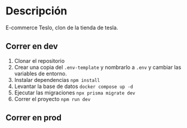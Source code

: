 # Descripción 

E-commerce Teslo, clon de la tienda de tesla.

## Correr en dev

1. Clonar el repositorio
2. Crear una copia del ```.env-template``` y nombrarlo a  ```.env``` y cambiar las variables de entorno.
3. Instalar dependencias ```npm install```
4. Levantar la base de datos  ```docker compose up -d```
5. Ejecutar las migraciones  ```npx prisma migrate dev```
6. Correr el proyecto ```npm run dev```



## Correr en prod